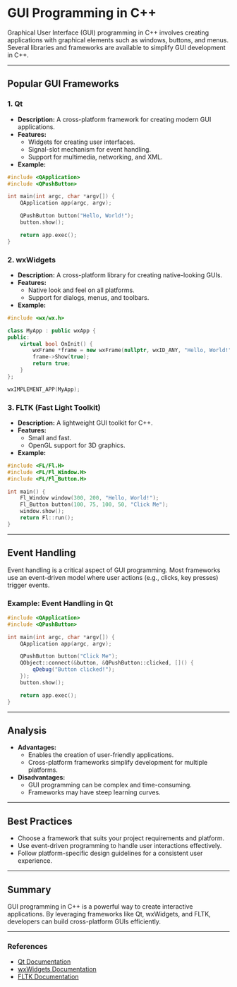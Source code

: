# GUI Programming in C++

Graphical User Interface (GUI) programming in C++ involves creating applications with graphical elements such as windows, buttons, and menus. Several libraries and frameworks are available to simplify GUI development in C++.

---

## Popular GUI Frameworks

### 1. Qt
- **Description:** A cross-platform framework for creating modern GUI applications.
- **Features:**
  - Widgets for creating user interfaces.
  - Signal-slot mechanism for event handling.
  - Support for multimedia, networking, and XML.
- **Example:**
```cpp
#include <QApplication>
#include <QPushButton>

int main(int argc, char *argv[]) {
    QApplication app(argc, argv);

    QPushButton button("Hello, World!");
    button.show();

    return app.exec();
}
```

### 2. wxWidgets
- **Description:** A cross-platform library for creating native-looking GUIs.
- **Features:**
  - Native look and feel on all platforms.
  - Support for dialogs, menus, and toolbars.
- **Example:**
```cpp
#include <wx/wx.h>

class MyApp : public wxApp {
public:
    virtual bool OnInit() {
        wxFrame *frame = new wxFrame(nullptr, wxID_ANY, "Hello, World!");
        frame->Show(true);
        return true;
    }
};

wxIMPLEMENT_APP(MyApp);
```

### 3. FLTK (Fast Light Toolkit)
- **Description:** A lightweight GUI toolkit for C++.
- **Features:**
  - Small and fast.
  - OpenGL support for 3D graphics.
- **Example:**
```cpp
#include <FL/Fl.H>
#include <FL/Fl_Window.H>
#include <FL/Fl_Button.H>

int main() {
    Fl_Window window(300, 200, "Hello, World!");
    Fl_Button button(100, 75, 100, 50, "Click Me");
    window.show();
    return Fl::run();
}
```

---

## Event Handling
Event handling is a critical aspect of GUI programming. Most frameworks use an event-driven model where user actions (e.g., clicks, key presses) trigger events.

### Example: Event Handling in Qt
```cpp
#include <QApplication>
#include <QPushButton>

int main(int argc, char *argv[]) {
    QApplication app(argc, argv);

    QPushButton button("Click Me");
    QObject::connect(&button, &QPushButton::clicked, []() {
        qDebug("Button clicked!");
    });
    button.show();

    return app.exec();
}
```

---

## Analysis
- **Advantages:**
  - Enables the creation of user-friendly applications.
  - Cross-platform frameworks simplify development for multiple platforms.
- **Disadvantages:**
  - GUI programming can be complex and time-consuming.
  - Frameworks may have steep learning curves.

---

## Best Practices
- Choose a framework that suits your project requirements and platform.
- Use event-driven programming to handle user interactions effectively.
- Follow platform-specific design guidelines for a consistent user experience.

---

## Summary
GUI programming in C++ is a powerful way to create interactive applications. By leveraging frameworks like Qt, wxWidgets, and FLTK, developers can build cross-platform GUIs efficiently.

---

### References
- [Qt Documentation](https://doc.qt.io/)
- [wxWidgets Documentation](https://www.wxwidgets.org/docs/)
- [FLTK Documentation](https://www.fltk.org/doc.php)